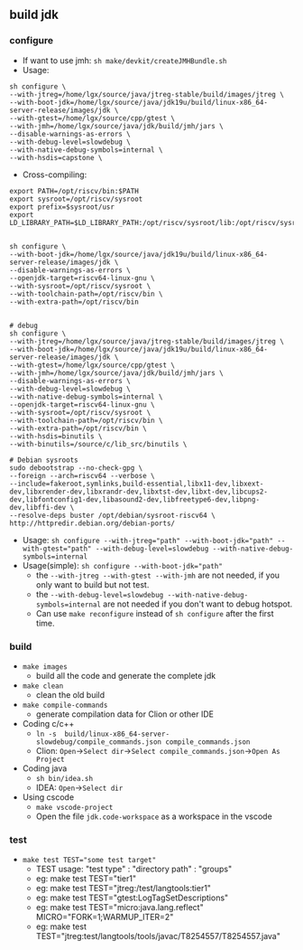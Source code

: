 ## build jdk
### configure
- If want to use jmh: `sh make/devkit/createJMHBundle.sh`
- Usage: 

```
sh configure \
--with-jtreg=/home/lgx/source/java/jtreg-stable/build/images/jtreg \
--with-boot-jdk=/home/lgx/source/java/jdk19u/build/linux-x86_64-server-release/images/jdk \
--with-gtest=/home/lgx/source/cpp/gtest \
--with-jmh=/home/lgx/source/java/jdk/build/jmh/jars \
--disable-warnings-as-errors \
--with-debug-level=slowdebug \
--with-native-debug-symbols=internal \
--with-hsdis=capstone \
```

- Cross-compiling: 

```
export PATH=/opt/riscv/bin:$PATH
export sysroot=/opt/riscv/sysroot
export prefix=$sysroot/usr
export LD_LIBRARY_PATH=$LD_LIBRARY_PATH:/opt/riscv/sysroot/lib:/opt/riscv/sysroot/usr/lib


sh configure \
--with-boot-jdk=/home/lgx/source/java/jdk19u/build/linux-x86_64-server-release/images/jdk \
--disable-warnings-as-errors \
--openjdk-target=riscv64-linux-gnu \
--with-sysroot=/opt/riscv/sysroot \
--with-toolchain-path=/opt/riscv/bin \
--with-extra-path=/opt/riscv/bin


# debug
sh configure \
--with-jtreg=/home/lgx/source/java/jtreg-stable/build/images/jtreg \
--with-boot-jdk=/home/lgx/source/java/jdk19u/build/linux-x86_64-server-release/images/jdk \
--with-gtest=/home/lgx/source/cpp/gtest \
--with-jmh=/home/lgx/source/java/jdk/build/jmh/jars \
--disable-warnings-as-errors \
--with-debug-level=slowdebug \
--with-native-debug-symbols=internal \
--openjdk-target=riscv64-linux-gnu \
--with-sysroot=/opt/riscv/sysroot \
--with-toolchain-path=/opt/riscv/bin \
--with-extra-path=/opt/riscv/bin \
--with-hsdis=binutils \
--with-binutils=/source/c/lib_src/binutils \

# Debian sysroots
sudo debootstrap --no-check-gpg \
--foreign --arch=riscv64 --verbose \
--include=fakeroot,symlinks,build-essential,libx11-dev,libxext-dev,libxrender-dev,libxrandr-dev,libxtst-dev,libxt-dev,libcups2-dev,libfontconfig1-dev,libasound2-dev,libfreetype6-dev,libpng-dev,libffi-dev \
--resolve-deps buster /opt/debian/sysroot-riscv64 \
http://httpredir.debian.org/debian-ports/
```

- Usage: `sh configure --with-jtreg="path" --with-boot-jdk="path" --with-gtest="path" --with-debug-level=slowdebug --with-native-debug-symbols=internal`
- Usage(simple): `sh configure --with-boot-jdk="path"`
	- the `--with-jtreg --with-gtest --with-jmh` are not needed, if you only want to build but not test.
	- the `--with-debug-level=slowdebug --with-native-debug-symbols=internal` are not needed if you don't want to debug hotspot.
	- Can use `make reconfigure` instead of `sh configure` after the first time.

### build
- `make images`
	- build all the code and generate the complete jdk
- `make clean`
	- clean the old build
- `make compile-commands`
    - generate compilation data for Clion or other IDE
- Coding c/c++
	- `ln -s  build/linux-x86_64-server-slowdebug/compile_commands.json compile_commands.json`
	- Clion: `Open`->`Select dir`->`Select compile_commands.json`->`Open As Project`
- Coding java
	- `sh bin/idea.sh`
	- IDEA: `Open`->`Select dir`
- Using cscode
    - `make vscode-project`
    - Open the file `jdk.code-workspace` as a workspace in the vscode

### test
- `make test TEST="some test target"`
	- TEST usage: "test type" : "directory path" : "groups"
	- eg: make test TEST="tier1"
	- eg: make test TEST="jtreg:/test/langtools:tier1"
	- eg: make test TEST="gtest:LogTagSetDescriptions"
	- eg: make test TEST="micro:java.lang.reflect" MICRO="FORK=1;WARMUP_ITER=2"
	- eg: make test TEST="jtreg:test/langtools/tools/javac/T8254557/T8254557.java"
